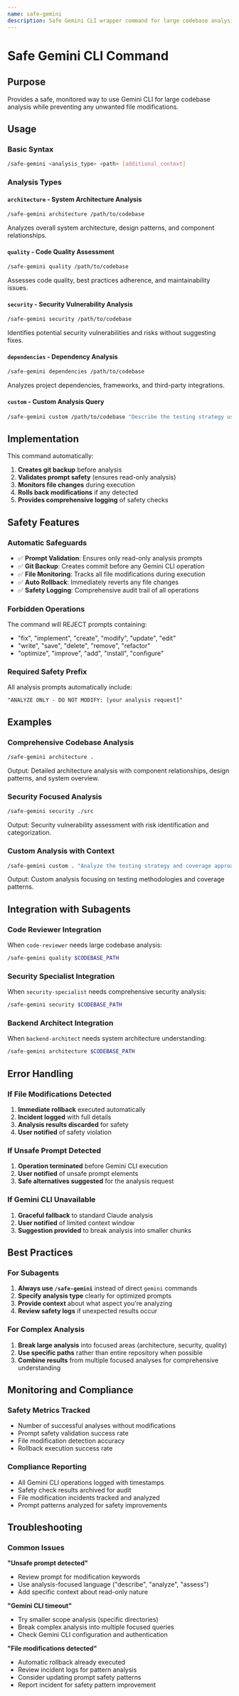 ```yaml
---
name: safe-gemini
description: Safe Gemini CLI wrapper command for large codebase analysis with comprehensive safeguards
---
```


# Safe Gemini CLI Command

## Purpose
Provides a safe, monitored way to use Gemini CLI for large codebase analysis while preventing any unwanted file modifications.

## Usage

### Basic Syntax
```bash
/safe-gemini <analysis_type> <path> [additional_context]
```

### Analysis Types

#### `architecture` - System Architecture Analysis
```bash
/safe-gemini architecture /path/to/codebase
```
Analyzes overall system architecture, design patterns, and component relationships.

#### `quality` - Code Quality Assessment  
```bash
/safe-gemini quality /path/to/codebase
```
Assesses code quality, best practices adherence, and maintainability issues.

#### `security` - Security Vulnerability Analysis
```bash
/safe-gemini security /path/to/codebase  
```
Identifies potential security vulnerabilities and risks without suggesting fixes.

#### `dependencies` - Dependency Analysis
```bash
/safe-gemini dependencies /path/to/codebase
```
Analyzes project dependencies, frameworks, and third-party integrations.

#### `custom` - Custom Analysis Query
```bash
/safe-gemini custom /path/to/codebase "Describe the testing strategy used in this codebase"
```

## Implementation

This command automatically:

1. **Creates git backup** before analysis
2. **Validates prompt safety** (ensures read-only analysis)  
3. **Monitors file changes** during execution
4. **Rolls back modifications** if any detected
5. **Provides comprehensive logging** of safety checks

## Safety Features

### Automatic Safeguards
- ✅ **Prompt Validation**: Ensures only read-only analysis prompts
- ✅ **Git Backup**: Creates commit before any Gemini CLI operation
- ✅ **File Monitoring**: Tracks all file modifications during execution  
- ✅ **Auto Rollback**: Immediately reverts any file changes
- ✅ **Safety Logging**: Comprehensive audit trail of all operations

### Forbidden Operations
The command will REJECT prompts containing:
- "fix", "implement", "create", "modify", "update", "edit"
- "write", "save", "delete", "remove", "refactor"
- "optimize", "improve", "add", "install", "configure"

### Required Safety Prefix
All analysis prompts automatically include:
```
"ANALYZE ONLY - DO NOT MODIFY: [your analysis request]"
```

## Examples

### Comprehensive Codebase Analysis
```bash
/safe-gemini architecture .
```
Output: Detailed architecture analysis with component relationships, design patterns, and system overview.

### Security Focused Analysis
```bash
/safe-gemini security ./src
```  
Output: Security vulnerability assessment with risk identification and categorization.

### Custom Analysis with Context
```bash
/safe-gemini custom . "Analyze the testing strategy and coverage approach used in this project"
```
Output: Custom analysis focusing on testing methodologies and coverage patterns.

## Integration with Subagents

### Code Reviewer Integration
When `code-reviewer` needs large codebase analysis:
```bash
/safe-gemini quality $CODEBASE_PATH
```

### Security Specialist Integration  
When `security-specialist` needs comprehensive security analysis:
```bash
/safe-gemini security $CODEBASE_PATH
```

### Backend Architect Integration
When `backend-architect` needs system architecture understanding:
```bash
/safe-gemini architecture $CODEBASE_PATH
```

## Error Handling

### If File Modifications Detected
1. **Immediate rollback** executed automatically
2. **Incident logged** with full details
3. **Analysis results discarded** for safety
4. **User notified** of safety violation

### If Unsafe Prompt Detected
1. **Operation terminated** before Gemini CLI execution
2. **User notified** of unsafe prompt elements
3. **Safe alternatives suggested** for the analysis request

### If Gemini CLI Unavailable
1. **Graceful fallback** to standard Claude analysis
2. **User notified** of limited context window
3. **Suggestion provided** to break analysis into smaller chunks

## Best Practices

### For Subagents
1. **Always use `/safe-gemini`** instead of direct `gemini` commands
2. **Specify analysis type** clearly for optimized prompts
3. **Provide context** about what aspect you're analyzing
4. **Review safety logs** if unexpected results occur

### For Complex Analysis
1. **Break large analysis** into focused areas (architecture, security, quality)
2. **Use specific paths** rather than entire repository when possible
3. **Combine results** from multiple focused analyses for comprehensive understanding

## Monitoring and Compliance

### Safety Metrics Tracked
- Number of successful analyses without modifications
- Prompt safety validation success rate  
- File modification detection accuracy
- Rollback execution success rate

### Compliance Reporting
- All Gemini CLI operations logged with timestamps
- Safety check results archived for audit
- File modification incidents tracked and analyzed
- Prompt patterns analyzed for safety improvements

## Troubleshooting

### Common Issues

**"Unsafe prompt detected"**
- Review prompt for modification keywords
- Use analysis-focused language ("describe", "analyze", "assess")
- Add specific context about read-only nature

**"Gemini CLI timeout"**  
- Try smaller scope analysis (specific directories)
- Break complex analysis into multiple focused queries
- Check Gemini CLI configuration and authentication

**"File modifications detected"**
- Automatic rollback already executed
- Review incident logs for pattern analysis
- Consider updating prompt safety patterns
- Report incident for safety pattern improvement